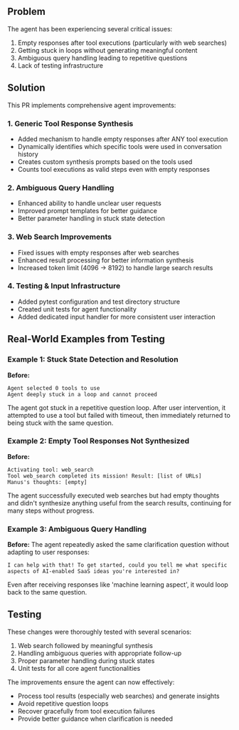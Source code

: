 ## Problem
The agent has been experiencing several critical issues:
1. Empty responses after tool executions (particularly with web searches)
2. Getting stuck in loops without generating meaningful content 
3. Ambiguous query handling leading to repetitive questions
4. Lack of testing infrastructure 

## Solution
This PR implements comprehensive agent improvements:

### 1. Generic Tool Response Synthesis
- Added mechanism to handle empty responses after ANY tool execution
- Dynamically identifies which specific tools were used in conversation history
- Creates custom synthesis prompts based on the tools used
- Counts tool executions as valid steps even with empty responses

### 2. Ambiguous Query Handling
- Enhanced ability to handle unclear user requests
- Improved prompt templates for better guidance
- Better parameter handling in stuck state detection

### 3. Web Search Improvements
- Fixed issues with empty responses after web searches
- Enhanced result processing for better information synthesis
- Increased token limit (4096 → 8192) to handle large search results

### 4. Testing & Input Infrastructure
- Added pytest configuration and test directory structure
- Created unit tests for agent functionality
- Added dedicated input handler for more consistent user interaction

## Real-World Examples from Testing

### Example 1: Stuck State Detection and Resolution
**Before:**
```
Agent selected 0 tools to use
Agent deeply stuck in a loop and cannot proceed
```
The agent got stuck in a repetitive question loop. After user intervention, it attempted to use a tool but failed with timeout, then immediately returned to being stuck with the same question.

### Example 2: Empty Tool Responses Not Synthesized
**Before:**
```
Activating tool: web_search
Tool web_search completed its mission! Result: [list of URLs]
Manus's thoughts: [empty]
```
The agent successfully executed web searches but had empty thoughts and didn't synthesize anything useful from the search results, continuing for many steps without progress.

### Example 3: Ambiguous Query Handling
**Before:** The agent repeatedly asked the same clarification question without adapting to user responses:
```
I can help with that! To get started, could you tell me what specific aspects of AI-enabled SaaS ideas you're interested in?
```
Even after receiving responses like 'machine learning aspect', it would loop back to the same question.

## Testing
These changes were thoroughly tested with several scenarios:
1. Web search followed by meaningful synthesis
2. Handling ambiguous queries with appropriate follow-up
3. Proper parameter handling during stuck states
4. Unit tests for all core agent functionalities

The improvements ensure the agent can now effectively:
- Process tool results (especially web searches) and generate insights
- Avoid repetitive question loops
- Recover gracefully from tool execution failures
- Provide better guidance when clarification is needed
